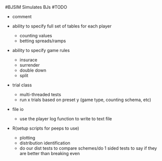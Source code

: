 #BJSIM
Simulates BJs
#TODO

* comment

* ability to specify full set of tables for each player
    * counting values
    * betting spreads/ramps

* ability to specify game rules
    * insurace
    * surrender
    * double down
    * split

* trial class
    * multi-threaded tests
    * run x trials based on preset y (game type, counting schema, etc)

* file io
    * use the player log function to write to text file

* R(setup scripts for peeps to use)
    * plotting
    * distribution identification
    * do our dist tests to compare schemes/do 1 sided tests to say if they are better than breaking even


